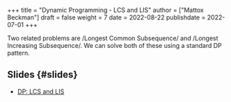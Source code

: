 +++
title = "Dynamic Programming - LCS and LIS"
author = ["Mattox Beckman"]
draft = false
weight = 7
date = 2022-08-22
publishdate = 2022-07-01
+++

Two related problems are /Longest Common Subsequence/ and /Longest Increasing Subsequence/.  We can solve both of these using a standard DP pattern.


## Slides {#slides}

-   [DP: LCS and LIS](/slides/dp-lcs-lis.pdf)
